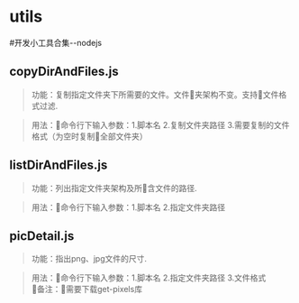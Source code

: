 # utils
#开发小工具合集--nodejs     

## copyDirAndFiles.js       

>功能：复制指定文件夹下所需要的文件。文件夹架构不变。支持文件格式过滤.    

>用法：命令行下输入参数：1.脚本名 2.复制文件夹路径 3.需要复制的文件格式（为空时复制全部文件夹）

## listDirAndFiles.js       

>功能：列出指定文件夹架构及所含文件的路径.    

>用法：命令行下输入参数：1.脚本名 2.指定文件夹路径     

## picDetail.js       

>功能：指出png、jpg文件的尺寸.    

>用法：命令行下输入参数：1.脚本名 2.指定文件夹路径 3.文件格式      
>备注：需要下载get-pixels库


